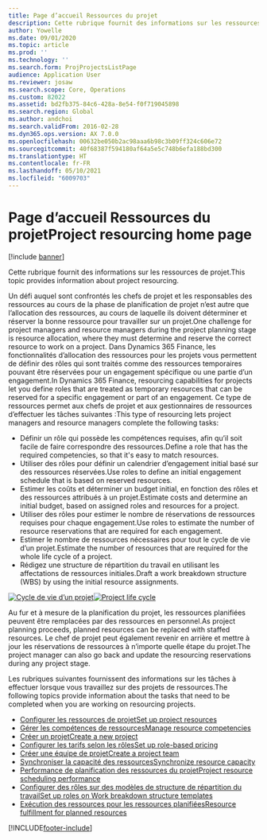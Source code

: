 ```yaml
---
title: Page d’accueil Ressources du projet
description: Cette rubrique fournit des informations sur les ressources de projet.
author: Yowelle
ms.date: 09/01/2020
ms.topic: article
ms.prod: ''
ms.technology: ''
ms.search.form: ProjProjectsListPage
audience: Application User
ms.reviewer: josaw
ms.search.scope: Core, Operations
ms.custom: 82022
ms.assetid: bd2fb375-84c6-428a-8e54-f0f719045898
ms.search.region: Global
ms.author: andchoi
ms.search.validFrom: 2016-02-28
ms.dyn365.ops.version: AX 7.0.0
ms.openlocfilehash: 00632be050b2ac98aaa6b98c3b09ff324c606e72
ms.sourcegitcommit: 40f68387f594180af64a5e5c748b6efa188bd300
ms.translationtype: HT
ms.contentlocale: fr-FR
ms.lasthandoff: 05/10/2021
ms.locfileid: "6009703"
---
```

# <a name="project-resourcing-home-page"></a><span data-ttu-id="e2f0f-103">Page d’accueil Ressources du projet</span><span class="sxs-lookup"><span data-stu-id="e2f0f-103">Project resourcing home page</span></span>

[!include [banner](../includes/banner.md)]

<span data-ttu-id="e2f0f-104">Cette rubrique fournit des informations sur les ressources de projet.</span><span class="sxs-lookup"><span data-stu-id="e2f0f-104">This topic provides information about project resourcing.</span></span>

<span data-ttu-id="e2f0f-105">Un défi auquel sont confrontés les chefs de projet et les responsables des ressources au cours de la phase de planification de projet n’est autre que l’allocation des ressources, au cours de laquelle ils doivent déterminer et réserver la bonne ressource pour travailler sur un projet.</span><span class="sxs-lookup"><span data-stu-id="e2f0f-105">One challenge for project managers and resource managers during the project planning stage is resource allocation, where they must determine and reserve the correct resource to work on a project.</span></span> <span data-ttu-id="e2f0f-106">Dans Dynamics 365 Finance, les fonctionnalités d’allocation des ressources pour les projets vous permettent de définir des rôles qui sont traités comme des ressources temporaires pouvant être réservées pour un engagement spécifique ou une partie d’un engagement.</span><span class="sxs-lookup"><span data-stu-id="e2f0f-106">In Dynamics 365 Finance, resourcing capabilities for projects let you define roles that are treated as temporary resources that can be reserved for a specific engagement or part of an engagement.</span></span> <span data-ttu-id="e2f0f-107">Ce type de ressources permet aux chefs de projet et aux gestionnaires de ressources d’effectuer les tâches suivantes :</span><span class="sxs-lookup"><span data-stu-id="e2f0f-107">This type of resourcing lets project managers and resource managers complete the following tasks:</span></span>

- <span data-ttu-id="e2f0f-108">Définir un rôle qui possède les compétences requises, afin qu’il soit facile de faire correspondre des ressources.</span><span class="sxs-lookup"><span data-stu-id="e2f0f-108">Define a role that has the required competencies, so that it's easy to match resources.</span></span>
- <span data-ttu-id="e2f0f-109">Utiliser des rôles pour définir un calendrier d’engagement initial basé sur des ressources réservées.</span><span class="sxs-lookup"><span data-stu-id="e2f0f-109">Use roles to define an initial engagement schedule that is based on reserved resources.</span></span>
- <span data-ttu-id="e2f0f-110">Estimer les coûts et déterminer un budget initial, en fonction des rôles et des ressources attribués à un projet.</span><span class="sxs-lookup"><span data-stu-id="e2f0f-110">Estimate costs and determine an initial budget, based on assigned roles and resources for a project.</span></span>
- <span data-ttu-id="e2f0f-111">Utiliser des rôles pour estimer le nombre de réservations de ressources requises pour chaque engagement.</span><span class="sxs-lookup"><span data-stu-id="e2f0f-111">Use roles to estimate the number of resource reservations that are required for each engagement.</span></span>
- <span data-ttu-id="e2f0f-112">Estimer le nombre de ressources nécessaires pour tout le cycle de vie d’un projet.</span><span class="sxs-lookup"><span data-stu-id="e2f0f-112">Estimate the number of resources that are required for the whole life cycle of a project.</span></span>
- <span data-ttu-id="e2f0f-113">Rédigez une structure de répartition du travail en utilisant les affectations de ressources initiales.</span><span class="sxs-lookup"><span data-stu-id="e2f0f-113">Draft a work breakdown structure (WBS) by using the initial resource assignments.</span></span>

<span data-ttu-id="e2f0f-114">[![Cycle de vie d’un projet](./media/projectresourcing02-1024x812.jpg)](./media/projectresourcing02.jpg)</span><span class="sxs-lookup"><span data-stu-id="e2f0f-114">[![Project life cycle](./media/projectresourcing02-1024x812.jpg)](./media/projectresourcing02.jpg)</span></span>

<span data-ttu-id="e2f0f-115">Au fur et à mesure de la planification du projet, les ressources planifiées peuvent être remplacées par des ressources en personnel.</span><span class="sxs-lookup"><span data-stu-id="e2f0f-115">As project planning proceeds, planned resources can be replaced with staffed resources.</span></span> <span data-ttu-id="e2f0f-116">Le chef de projet peut également revenir en arrière et mettre à jour les réservations de ressources à n’importe quelle étape du projet.</span><span class="sxs-lookup"><span data-stu-id="e2f0f-116">The project manager can also go back and update the resourcing reservations during any project stage.</span></span>

<span data-ttu-id="e2f0f-117">Les rubriques suivantes fournissent des informations sur les tâches à effectuer lorsque vous travaillez sur des projets de ressources.</span><span class="sxs-lookup"><span data-stu-id="e2f0f-117">The following topics provide information about the tasks that need to be completed when you are working on resourcing projects.</span></span>

- [<span data-ttu-id="e2f0f-118">Configurer les ressources de projet</span><span class="sxs-lookup"><span data-stu-id="e2f0f-118">Set up project resources</span></span>](set-up-project-resources.md)
- [<span data-ttu-id="e2f0f-119">Gérer les compétences de ressources</span><span class="sxs-lookup"><span data-stu-id="e2f0f-119">Manage resource competencies</span></span>](manage-resource-competencies.md)
- [<span data-ttu-id="e2f0f-120">Créer un projet</span><span class="sxs-lookup"><span data-stu-id="e2f0f-120">Create a new project</span></span>](create-new-project.md)
- [<span data-ttu-id="e2f0f-121">Configurer les tarifs selon les rôles</span><span class="sxs-lookup"><span data-stu-id="e2f0f-121">Set up role-based pricing</span></span>](set-up-role-based-pricing.md)
- [<span data-ttu-id="e2f0f-122">Créer une équipe de projet</span><span class="sxs-lookup"><span data-stu-id="e2f0f-122">Create a project team</span></span>](create-project-team.md)
- [<span data-ttu-id="e2f0f-123">Synchroniser la capacité des ressources</span><span class="sxs-lookup"><span data-stu-id="e2f0f-123">Synchronize resource capacity</span></span>](synchronize-resource-capacity.md)
- [<span data-ttu-id="e2f0f-124">Performance de planification des ressources du projet</span><span class="sxs-lookup"><span data-stu-id="e2f0f-124">Project resource scheduling performance</span></span>](project-scheduling-performance.md)
- [<span data-ttu-id="e2f0f-125">Configurer des rôles sur des modèles de structure de répartition du travail</span><span class="sxs-lookup"><span data-stu-id="e2f0f-125">Set up roles on Work breakdown structure templates</span></span>](set-up-roles-wbs-template.md)
- [<span data-ttu-id="e2f0f-126">Exécution des ressources pour les ressources planifiées</span><span class="sxs-lookup"><span data-stu-id="e2f0f-126">Resource fulfillment for planned resources</span></span>](resource-fulfillment-planned-resources.md)


[!INCLUDE[footer-include](../includes/footer-banner.md)]